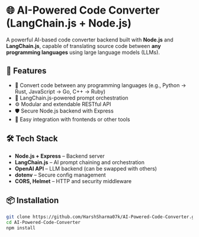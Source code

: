 # 🌐 AI-Powered Code Converter (LangChain.js + Node.js)

A powerful AI-based code converter backend built with **Node.js** and **LangChain.js**, capable of translating source code between **any programming languages** using large language models (LLMs).

## 🚀 Features

- 🔄 Convert code between any programming languages (e.g., Python → Rust, JavaScript → Go, C++ → Ruby)
- 🧠 LangChain.js-powered prompt orchestration
- ⚙️ Modular and extendable RESTful API
- 🛡️ Secure Node.js backend with Express
- 🧩 Easy integration with frontends or other tools

## 🛠️ Tech Stack

- **Node.js + Express** – Backend server
- **LangChain.js** – AI prompt chaining and orchestration
- **OpenAI API** – LLM backend (can be swapped with others)
- **dotenv** – Secure config management
- **CORS, Helmet** – HTTP and security middleware

## 📦 Installation

```bash
git clone https://github.com/HarshSharma07k/AI-Powered-Code-Converter.git
cd AI-Powered-Code-Converter
npm install